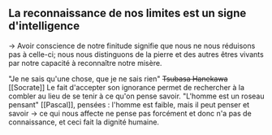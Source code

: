 ## La reconnaissance de nos limites est un signe d'intelligence
-> Avoir conscience de notre finitude signifie que nous ne nous réduisons pas à celle-ci; nous nous distinguons de la pierre et des autres êtres vivants par notre capacité à reconnaître notre misère.

"Je ne sais qu'une chose, que je ne sais rien" ~~Tsubasa Hanekawa~~ [[Socrate]]
Le fait d'accepter son ignorance permet de rechercher à la combler au lieu de se tenir à ce qu'on pense savoir.
"L'homme est un roseau pensant" [[Pascal]], pensées : l'homme est faible, mais il peut penser et savoir -> ce qui nous affecte ne pense pas forcément et donc n'a pas de connaissance, et ceci fait la dignité humaine.
